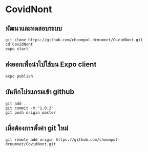 #  CovidNont

## พัฒนาและทดสอบระบบ

```
git clone https://github.com/choompol-drnumnet/CovidNont.git
cd CovidNont
expo start
```

## ส่งออกเพื่อนำไปใช้บน  Expo client
```
expo publish
```

## บันทึกโปรแกรมเข้า github
```
git add .
git commit -m "1.0.2"
git push origin master
```

## เมื่อต้องการตั้งค่า git ใหม่
```
git remote add origin https://github.com/choompol-drnumnet/CovidNont.git
```

